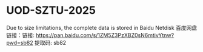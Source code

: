 # UOD-SZTU-2025
Due to size limitations, the complete data is stored in Baidu Netdisk
百度网盘链接：链接: https://pan.baidu.com/s/1ZM5Z3PzXBZ0sN6mtivYtnw?pwd=sb82 提取码: sb82
